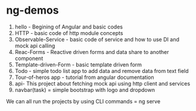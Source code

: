 # ng-demos
1. hello - Begining of Angular and basic codes
2. HTTP - basic code of http module concepts
3. Observable-Service - basic code of service and how to use DI and mock api calling
4. Reac-Forms -  Reactive driven forms and data share to another component
5. Template-driven-Form -  basic template driven form
6. Todo -  simple todo list app to add data and remove data from text field
7. Tour-of-heros app - tutorial from angular documentation
8. api- This project about fetching mock api using http client and services
9. navbar(task) = simple bootstrap with logo and dropdown

We can all run the projects by using CLI commands =  ng serve